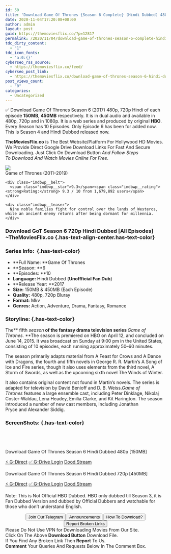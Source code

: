 ```yaml
---
id: 50
title: 'Download Game Of Thrones {Season 6 Complete} (Hindi Dubbed) 480p [150MB] || 720p [450MB]'
date: 2020-11-04T17:20:08+00:00
author: admin
layout: post
guid: https://themoviesflix.co/?p=12817
permalink: /2020/11/04/download-game-of-thrones-season-6-complete-hindi-dubbed-480p-150mb-720p-450mb/
tdc_dirty_content:
  - "1"
tdc_icon_fonts:
  - 'a:0:{}'
cyberseo_rss_source:
  - https://themoviesflix.co/feed/
cyberseo_post_link:
  - https://themoviesflix.co/download-game-of-thrones-season-6-hindi-dubbed-480p-720p/
post_views_count:
  - "0"
categories:
  - Uncategorized
---
```

✅ Download Game Of Thrones Season 6 (2017) 480p, 720p Hindi of each episode&nbsp;**150MB**,&nbsp;**450MB**&nbsp;respectively. It is in&nbsp;dual audio&nbsp;and available in 480p,&nbsp;720p&nbsp;and in 1080p. It is a web series and produced by original&nbsp;**HBO**. Every Season has 10 Episodes. Only Episode 6 has been for added now. This is Season 4 and Hindi Dubbed released now.

**TheMoviesFlix.co**&nbsp;is The Best Website/Platform For Hollywood HD Movies. We Provide Direct Google Drive Download Links For Fast And Secure Downloading. Just Click On Download Button&nbsp;_And Follow Steps To&nbsp;Download And Watch Movies Online For Free_.

<div class="imdbwp imdbwp--movie dark">
  <div class="imdbwp__thumb">
    <a class="imdbwp__link" target="_blank" title="Game of Thrones" href="https://www.imdb.com/title/tt0944947/" rel="nofollow noopener noreferrer"><img class="imdbwp__img" src="https://m.media-amazon.com/images/M/MV5BYTRiNDQwYzAtMzVlZS00NTI5LWJjYjUtMzkwNTUzMWMxZTllXkEyXkFqcGdeQXVyNDIzMzcwNjc@._V1_SX300.jpg" /></a>
  </div>
  
  <div class="imdbwp__content">
    <div class="imdbwp__header">
      <span class="imdbwp__title">Game of Thrones</span> (2011–2019)
    </div>
    
    <div class="imdbwp__belt">
      <span class="imdbwp__star">9.3</span><span class="imdbwp__rating"><strong>Rating:</strong> 9.3 / 10 from 1,679,892 users</span>
    </div>
    
    <div class="imdbwp__teaser">
      Nine noble families fight for control over the lands of Westeros, while an ancient enemy returns after being dormant for millennia.
    </div>
  </div>
</div>

### Download GoT Season 6 720p Hindi Dubbed [All Episodes] ~TheMoviesFlix.co {.has-text-align-center.has-text-color}

### Series Info:&nbsp; {.has-text-color}

  * **Full Name:&nbsp;**Game Of Thrones
  * **Season:&nbsp;**6
  * **Episodes:&nbsp;**10
  * **Language:**&nbsp;Hindi Dubbed {**Unoffficial Fan Dub**}
  * **Release Year:&nbsp;**2017
  * **Size:**&nbsp;150MB & 450MB (Each Episode)
  * **Quality:**&nbsp;480p, 720p Bluray
  * **Format:**&nbsp;Mkv
  * **Genres:**&nbsp;Action, Adventure, Drama, Fantasy, Romance

### Storyline: {.has-text-color}

The**&nbsp;fifth&nbsp;_season_**&nbsp;of the fantasy drama television series&nbsp;**_Game of Thrones.&nbsp;_**The season is premiered on HBO on April 12, and concluded on June 14, 2015. It was broadcast on Sunday at 9:00 pm in the United States, consisting of 10 episodes, each running approximately 50–60 minutes.

The season primarily adapts material from A Feast for Crows and A Dance with Dragons, the fourth and fifth novels in George R. R. Martin’s A Song of Ice and Fire series, though it also uses elements from the third novel, A Storm of Swords, as well as the upcoming sixth novel The Winds of Winter.

It also contains original content not found in Martin’s novels. The series is adapted for television by David Benioff and D. B. Weiss._Game of Thrones_&nbsp;features a large&nbsp;ensemble cast, including&nbsp;Peter Dinklage,&nbsp;Nikolaj Coster-Waldau,&nbsp;Lena Headey,&nbsp;Emilia Clarke, and&nbsp;Kit Harington. The season introduced a number of new cast members, including&nbsp;Jonathan Pryce&nbsp;and&nbsp;Alexander Siddig.

### ScreenShots: {.has-text-color}

<div class="wp-block-image">
  <figure class="aligncenter"><img src="https://i.imgur.com/VEmyqoq.jpg" alt /></figure>
</div>

<div class="wp-block-image">
  <figure class="aligncenter"><img src="https://i.imgur.com/Nj7oR2M.jpg" alt /></figure>
</div>

<div class="wp-block-image">
  <figure class="aligncenter"><img src="https://i.imgur.com/85wK64Q.jpg" alt /></figure>
</div>

<div class="wp-block-image">
  <figure class="aligncenter"><img src="https://i.imgur.com/N49SX6f.jpg" alt /></figure>
</div>

<p class="has-text-align-center has-text-color has-medium-font-size">
  Download Game Of Thrones Season 6 Hindi Dubbed 480p [150MB]
</p>

<p class="has-text-align-center">
  <a class="maxbutton-13 maxbutton maxbutton-g-direct-1" target="_blank" title="tooltip" rel="nofollow noopener noreferrer" href="https://coinquint.com/a19302/"><span class="mb-text">⚡️ G-Direct</span></a> <a class="maxbutton-14 maxbutton maxbutton-g-drive" target="_blank" title="tooltip" rel="nofollow noopener noreferrer" href="https://coinquint.com/a19266/"><span class="mb-text">✅ G-Drive Login</span></a> <a class="maxbutton-15 maxbutton maxbutton-dood-stream" target="_blank" title="tooltip" rel="nofollow noopener noreferrer" href="https://coinquint.com/a19268/"><span class="mb-text">Dood Stream</span></a>
</p>

<p class="has-text-align-center has-text-color has-medium-font-size">
  Download Game Of Thrones Season 6 Hindi Dubbed 720p [450MB]
</p>

<p class="has-text-align-center">
  <a class="maxbutton-13 maxbutton maxbutton-g-direct-1" target="_blank" title="tooltip" rel="nofollow noopener noreferrer" href="https://coinquint.com/a3454/"><span class="mb-text">⚡️ G-Direct</span></a> <a class="maxbutton-14 maxbutton maxbutton-g-drive" target="_blank" title="tooltip" rel="nofollow noopener noreferrer" href="https://coinquint.com/a19234/"><span class="mb-text">✅ G-Drive Login</span></a> <a class="maxbutton-15 maxbutton maxbutton-dood-stream" target="_blank" title="tooltip" rel="nofollow noopener noreferrer" href="https://coinquint.com/a19236/"><span class="mb-text">Dood Stream</span></a>
</p>

<p class="has-vivid-red-color has-text-color">
  Note: This is Not Official HBO Dubbed. HBO only dubbed till Season 3, it is Fan Dubbed Version and dubbed by Official Dubbers and watchable for those who don’t understand English.
</p>

<center>
</center>

<center>
  <a href="https://t.me/themoviesflixcom" target="_blank" data-wpel-link="external" rel="nofollow external noopener noreferrer"><button class="button button5">Join Our Telegram</button></a> <a href="https://themoviesflix.co/download-game-of-thrones-season-6-hindi-dubbed-480p-720p/#" target="_blank" data-wpel-link="external" rel="nofollow external noopener noreferrer"><button class="button button5">Announcements</button></a> <a href="https://themoviesflix.com/how-to-download/" target="_blank" data-wpel-link="external" rel="nofollow external noopener noreferrer"><button class="button button5">How To Download?</button></a> <a href="https://themoviesflix.co/download-game-of-thrones-season-6-hindi-dubbed-480p-720p/#" target="_blank" data-wpel-link="external" rel="nofollow external noopener noreferrer"><button class="button button5">Report Broken Links</button></a>
</center>

<div class="alert alert-danger">
  Please Do Not Use VPN for Downloading Movies From Our Site.
</div>

<div class="alert alert-success">
  Click On The Above <strong>Download Button</strong> Download File.
</div>

<div class="alert alert-warning">
  If You Find Any Broken Link Then <strong>Report</strong> To Us.
</div>

<div class="alert alert-info">
  <strong>Comment</strong> Your Queries And Requests Below In The Comment Box.
</div>